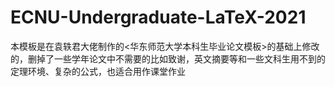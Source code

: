 # ECNU-Undergraduate-LaTeX-2021
本模板是在袁轶君大佬制作的&lt;华东师范大学本科生毕业论文模板>的基础上修改的，删掉了一些学年论文中不需要的比如致谢，英文摘要等和一些文科生用不到的定理环境、复杂的公式，也适合用作课堂作业
